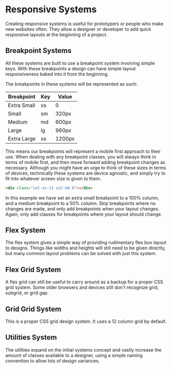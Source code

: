 # Responsive Systems

Creating responsive systems is useful for prototypers or people who make new websites often. They allow a designer or developer to add quick responsive layouts at the beginning of a project.

## Breakpoint Systems

All these systems are built to use a breakpoint system involving simple keys. With these breakpoints a design can have simple layout responsiveness baked into it from the beginning.

The breakpoints in these systems will be represented as such:

| Breakpoint | Key | Value |
| --- | --- | --- |
| Extra Small | xs | 0 |
| Small | sm | 320px |
| Medium | md | 600px |
| Large | lg | 960px |
| Extra Large | xs | 1200px |

This means our breakpoints will represent a mobile first approach to their use. When dealing with any breakpoint classes, you will always think in terms of mobile first, and then move forward adding breakpoint changes as necessary. Although you might have an urge to think of these sizes in terms of devices, technically these systems are device agnostic, and simply try to fit into whatever screen size is given to them.

```html
<div class="col-xs-12 col-md-6"></div>
```

In this example we have set an extra small breakpoint to a 100% column, and a medium breakpoint to a 50% column. Skip breakpoints where no changes are made, and only add breakpoints when your layout changes. Again, only add classes for breakpoints where your layout should change.

## Flex System

The flex system gives a simple way of providing rudimentary flex box layout to designs. Things like widths and heights will still need to be given directly, but many common layout problems can be solved with just this system.

## Flex Grid System

A flex grid can still be useful to carry around as a backup for a proper CSS grid system. Some older browsers and devices still don't recognize grid, subgrid, or grid gap.

## Grid Grid System

This is a proper CSS grid design system. It uses a 12 column grid by default.

## Utilities System

The utilities expand on the initial systems concept and vastly increase the amount of classes available to a designer, using a simple naming convention to allow lots of design variances.